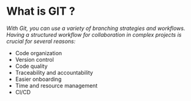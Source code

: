 # What is **GIT** ?
*With Git, you can use a variety of branching strategies and workflows. Having a structured workflow for collaboration in complex projects is crucial for several reasons:*
* Code organization 
* Version control
* Code quality
* Traceability and accountability
* Easier onboarding
* Time and resource management
* CI/CD